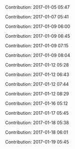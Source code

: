 Contribution: 2017-01-05 05:47

Contribution: 2017-01-07 05:41

Contribution: 2017-01-09 06:00

Contribution: 2017-01-09 06:45

Contribution: 2017-01-09 07:15

Contribution: 2017-01-09 08:04

Contribution: 2017-01-12 05:28

Contribution: 2017-01-12 06:43

Contribution: 2017-01-12 07:44

Contribution: 2017-01-12 08:29

Contribution: 2017-01-16 05:12

Contribution: 2017-01-17 05:45

Contribution: 2017-01-18 05:38

Contribution: 2017-01-18 06:01

Contribution: 2017-01-19 05:45

